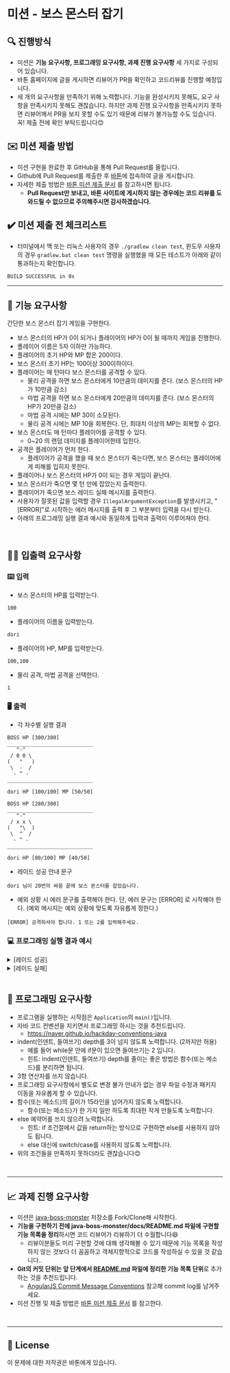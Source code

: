 # 미션 - 보스 몬스터 잡기

## 🔍 진행방식

- 미션은 **기능 요구사항, 프로그래밍 요구사항, 과제 진행 요구사항** 세 가지로 구성되어 있습니다.
- 바톤 홈페이지에 글을 게시하면 리뷰어가 PR을 확인하고 코드리뷰를 진행할 예정입니다.
- 세 개의 요구사항을 만족하기 위해 노력합니다. 기능을 완성시키지 못해도, 요구 사항을 만족시키지 못해도 괜찮습니다. 하지만 과제 진행 요구사항을 만족시키지 못하면 리뷰어께서 PR을 보지 못할 수도 있기 때문에 리뷰가 불가능할 수도 있습니다. 꼭! 제출 전에 확인 부탁드립니다😊

## ✉️ 미션 제출 방법

- 미션 구현을 완료한 후 GitHub을 통해 Pull Request를 올립니다.
- Github에 Pull Request를 제출한 후 [바톤](http://baton-review.com)에 접속하여 글을 게시합니다.
- 자세한 제출 방법은 [바톤 미션 제출 문서](https://github.com/2023baton/baton-docs) 를 참고하시면 됩니다.
    - **Pull Request만 보내고, 바톤 사이트에 게시하지 않는 경우에는 코드 리뷰를 도와드릴 수 없으므로 주의해주시면 감사하겠습니다.**

## ✔️ 미션 제출 전 체크리스트

- 터미널에서 맥 또는 리눅스 사용자의 경우 `./gradlew clean test`, 윈도우 사용자의 경우 `gradlew.bat clean test` 명령을 실행했을 때 모든 테스트가 아래와 같이 통과하는지 확인합니다.

```
BUILD SUCCESSFUL in 0s
```

---

## 🚀 기능 요구사항

간단한 보스 몬스터 잡기 게임을 구현한다.

- 보스 몬스터의 HP가 0이 되거나 플레이어의 HP가 0이 될 때까지 게임을 진행한다.
- 플레이어 이름은 5자 이하만 가능하다.
- 플레이어의 초기 HP와 MP 합은 200이다.
- 보스 몬스터 초기 HP는 100이상 300이하이다.
- 플레이어는 매 턴마다 보스 몬스터를 공격할 수 있다.
    - 물리 공격을 하면 보스 몬스터에게 10만큼의 데미지를 준다. (보스 몬스터의 HP가 10만큼 감소)
    - 마법 공격을 하면 보스 몬스터에게 20만큼의 데미지를 준다. (보스 몬스터의 HP가 20만큼 감소)
    - 마법 공격 시에는 MP 30이 소모된다.
    - 물리 공격 시에는 MP 10을 회복한다. 단, 최대치 이상의 MP는 회복할 수 없다.
- 보스 몬스터도 매 턴마다 플레이어를 공격할 수 있다.
    - 0~20 의 랜덤 데미지를 플레이어한테 입힌다.
- 공격은 플레이어가 먼저 한다.
    - 플레이어가 공격을 했을 때 보스 몬스터가 죽는다면, 보스 몬스터는 플레이어에게 피해를 입히지 못한다.
- 플레이어나 보스 몬스터의 HP가 0이 되는 경우 게임이 끝난다.
- 보스 몬스터가 죽으면 몇 턴 만에 잡았는지 출력한다.
- 플레이어가 죽으면 보스 레이드 실패 메시지를 출력한다.
- 사용자가 잘못된 값을 입력할 경우 `IllegalArgumentException`를 발생시키고, "[ERROR]"로 시작하는 에러 메시지를 출력 후 그 부분부터 입력을 다시 받는다.
- 아래의 프로그래밍 실행 결과 예시와 동일하게 입력과 출력이 이루어져야 한다.

<br>

## ✍🏻 입출력 요구사항

### ⌨️ 입력

- 보스 몬스터의 HP를 입력받는다.

```
100
```

- 플레이어의 이름을 입력받는다.

```
dori
```

- 플레이어의 HP, MP를 입력받는다.

```
100,100
```

- 물리 공격, 마법 공격을 선택한다.

```
1
```

### 🖥 출력

- 각 차수별 실행 결과

```
BOSS HP [300/300]
____________________________
   ^-^
 / 0 0 \
(   "   )
 \  -  /
  - ^ -
____________________________

dori HP [100/100] MP [50/50]

BOSS HP [280/300]
____________________________
   ^-^
 / x x \
(   "\  )
 \  ^  /
  - ^ -
____________________________

dori HP [80/100] MP [40/50]

```

- 레이드 성공 안내 문구

```
dori 님이 20번의 싸움 끝에 보스 몬스터를 잡았습니다.
```

- 예외 상황 시 에러 문구를 출력해야 한다. 단, 에러 문구는 [ERROR] 로 시작해야 한다. (예외 메시지는 예외 상황에 맞도록 자유롭게 정한다.)

```
[ERROR] 공격하셔야 합니다. 1 또는 2를 입력해주세요.
```

### 💻 프로그래밍 실행 결과 예시

<details>
<summary>[레이드 성공]</summary>
<div>

    보스 몬스터의 HP를 입력해주세요.
    100

    플레이어의 이름을 입력해주세요
    dori
    
    플레이어의 HP와 MP를 입력해주세요.(,로 구분)
    100,100
    
    보스 레이드를 시작합니다!
    
    ============================
    BOSS HP [100/100]
    ____________________________
       ^-^
     / 0 0 \
    (   "   )
     \  -  /
      - ^ -
    ____________________________
    
    dori HP [100/100] MP [100/100]
    ============================
    
    어떤 공격을 하시겠습니까?
    1. 물리 공격
    2. 마법 공격
    2
    
    마법 공격을 했습니다. (입힌 데미지: 20)
    보스가 공격 했습니다. (입힌 데미지: 0)
    
    ============================
    BOSS HP [80/100]
    ____________________________
       ^-^
     / x x \
    (   "\  )
     \  ^  /
      - ^ -
    ____________________________
    
    dori HP [100/100] MP [70/100]
    ============================
    
    어떤 공격을 하시겠습니까?
    1. 물리 공격
    2. 마법 공격
    2
    
    마법 공격을 했습니다. (입힌 데미지: 20)
    보스가 공격 했습니다. (입힌 데미지: 15)
    
    ============================
    BOSS HP [60/100]
    ____________________________
       ^-^
     / x x \
    (   "\  )
     \  ^  /
      - ^ -
    ____________________________
    
    dori HP [85/100] MP [40/100]
    ============================
    
    어떤 공격을 하시겠습니까?
    1. 물리 공격
    2. 마법 공격
    2
    
    마법 공격을 했습니다. (입힌 데미지: 20)
    보스가 공격 했습니다. (입힌 데미지: 15)
    
    ============================
    BOSS HP [40/100]
    ____________________________
       ^-^
     / x x \
    (   "\  )
     \  ^  /
      - ^ -
    ____________________________
    
    dori HP [60/100] MP [10/100]
    ============================
    
    어떤 공격을 하시겠습니까?
    1. 물리 공격
    2. 마법 공격
    1
    
    물리 공격을 했습니다. (입힌 데미지: 10)
    보스가 공격 했습니다. (입힌 데미지: 10)
    
    ============================
    BOSS HP [30/100]
    ____________________________
       ^-^
     / x x \
    (   "\  )
     \  ^  /
      - ^ -
    ____________________________
    
    dori HP [50/100] MP [20/100]
    ============================
    
    어떤 공격을 하시겠습니까?
    1. 물리 공격
    2. 마법 공격
    1
    
    물리 공격을 했습니다. (입힌 데미지: 10)
    보스가 공격 했습니다. (입힌 데미지: 10)
    
    ============================
    BOSS HP [20/100]
    ____________________________
       ^-^
     / x x \
    (   "\  )
     \  ^  /
      - ^ -
    ____________________________
    
    dori HP [40/100] MP [30/100]
    ============================
    
    어떤 공격을 하시겠습니까?
    1. 물리 공격
    2. 마법 공격
    2
    
    마법 공격을 했습니다. (입힌 데미지: 20)
    
    dori 님이 6번의 전투 끝에 보스 몬스터를 잡았습니다.
</div>
</details>

<details>
<summary>[레이드 실패]</summary>
<div>

    보스 몬스터의 HP를 입력해주세요.
    300
    
    플레이어의 이름을 입력해주세요
    dori
    
    플레이어의 HP와 MP를 입력해주세요.(,로 구분)
    10,190
    
    보스 레이드를 시작합니다!
    
    ============================
    BOSS HP [300/300]
    ____________________________
       ^-^
     / 0 0 \
    (   "   )
     \  -  /
      - ^ -
    ____________________________
    
    dori HP [10/10] MP [190/190]
    ============================
    
    어떤 공격을 하시겠습니까?
    1. 물리 공격
    2. 마법 공격
    1
    
    물리 공격을 했습니다. (입힌 데미지: 10)
    보스가 공격 했습니다. (입힌 데미지: 16)
    
    ============================
    BOSS HP [290/300]
    ____________________________
       ^-^
     / ^ ^ \
    (   "   )
     \  3  /
      - ^ -
    ____________________________
    
    dori HP [0/10] MP [190/190]
    ============================
    
    dori의 HP가 0이 되었습니다.
    보스 레이드에 실패했습니다.
</div>
</details>

<br>

## 🎱 프로그래밍 요구사항

- 프로그램을 실행하는 시작점은 `Application`의 `main()`입니다.
- 자바 코드 컨벤션을 지키면서 프로그래밍 하시는 것을 추천드립니다.
    - https://naver.github.io/hackday-conventions-java
- indent(인덴트, 들여쓰기) depth를 3이 넘지 않도록 노력합니다. (2까지만 허용)
    - 예를 들어 while문 안에 if문이 있으면 들여쓰기는 2 입니다.
    - 힌트: indent(인덴트, 들여쓰기) depth를 줄이는 좋은 방법은 함수(또는 메소드)를 분리하면 됩니다.
- 3항 연산자를 쓰지 않습니다.
- 프로그래밍 요구사항에서 별도로 변경 불가 안내가 없는 경우 파일 수정과 패키지 이동을 자유롭게 할 수 있습니다.
- 함수(또는 메소드)의 길이가 15라인을 넘어가지 않도록 노력합니다.
    - 함수(또는 메소드)가 한 가지 일만 하도록 최대한 작게 만들도록 노력합니다.
- else 예약어를 쓰지 않으려 노력합니다.
    - 힌트: if 조건절에서 값을 return하는 방식으로 구현하면 else를 사용하지 않아도 됩니다.
    - else 대신에 switch/case를 사용하지 않도록 노력합니다.
- 위의 조건들을 만족하지 못하더라도 괜찮습니다😊

<br>

---

## 📈 과제 진행 요구사항

- 미션은 [java-boss-monster](https://github.com/2023baton/java-boss-monster) 저장소를 Fork/Clone해 시작한다.
- **기능을 구현하기 전에 java-boss-monster/docs/README.md 파일에 구현할 기능 목록을 정리**하시면 코드 리뷰어가 리뷰하기 더 수월합니다😄
    - 리뷰이분들도 미리 구현할 것에 대해 생각해볼 수 있기 때문에 기능 목록을 작성하지 않는 것보다 더 꼼꼼하고 객체지향적으로 코드를 작성하실 수 있을 것 같습니다..
- **Git의 커밋 단위는 앞 단계에서 [README.md](http://readme.md/) 파일에 정리한 기능 목록 단위**로 추가하는 것을 추천드립니다.
    - [AngularJS Commit Message Conventions](https://gist.github.com/stephenparish/9941e89d80e2bc58a153) 참고해 commit log를 남겨주세요.
- 미션 진행 및 제출 방법은 [바톤 미션 제출 문서](https://github.com/2023baton/baton-docs) 를 참고한다.

<br>

---

## 📝 License

이 문제에 대한 저작권은 바톤에게 있습니다.
